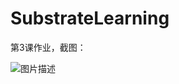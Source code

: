 # SubstrateLearning

第3课作业，截图：

![图片描述](https://raw.githubusercontent.com/caorufu/SubstrateLearning/main/pictures/%E5%86%92%E6%B3%A1%E6%8E%92%E5%BA%8F.png)

